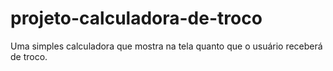 # projeto-calculadora-de-troco
Uma simples calculadora que mostra na tela quanto que o usuário receberá de troco.
